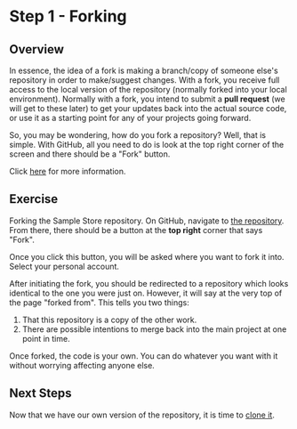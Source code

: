 Step 1 - Forking
==========

## Overview

In essence, the idea of a fork is making a branch/copy of someone else's repository in order to make/suggest changes.  With a fork, you receive full access to the local version of the repository (normally forked into your local environment).  Normally with a fork, you intend to submit a **pull request** (we will get to these later) to get your updates back into the actual source code, or use it as a starting point for any of your projects going forward.

So, you may be wondering, how do you fork a repository?  Well, that is simple.  With GitHub, all you need to do is look at the top right corner of the screen and there should be a "Fork" button.

Click [here](https://help.github.com/articles/fork-a-repo/) for more information.

## Exercise

Forking the Sample Store repository.  On GitHub, navigate to [the repository](https://github.com/git-walkthrough/sample-store).  From there, there should be a button at the **top right** corner that says "Fork".

Once you click this button, you will be asked where you want to fork it into.  Select your personal account.

After initiating the fork, you should be redirected to a repository which looks identical to the one you were just on.  However, it will say at the very top of the page "forked from".  This tells you two things:
1. That this repository is a copy of the other work.
2. There are possible intentions to merge back into the main project at one point in time.

Once forked, the code is your own.  You can do whatever you want with it without worrying affecting anyone else.

## Next Steps

Now that we have our own version of the repository, it is time to [clone it](step-2-cloning.md).